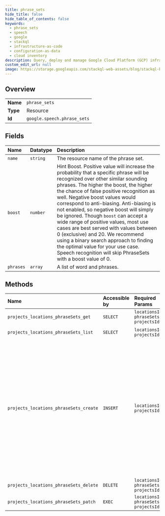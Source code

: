 ```yaml
---
title: phrase_sets
hide_title: false
hide_table_of_contents: false
keywords:
  - phrase_sets
  - speech
  - google    
  - stackql
  - infrastructure-as-code
  - configuration-as-data
  - cloud inventory
description: Query, deploy and manage Google Cloud Platform (GCP) infrastructure and resources using SQL
custom_edit_url: null
image: https://storage.googleapis.com/stackql-web-assets/blog/stackql-blog-post-featured-image.png
---
```

  
    

## Overview
<table><tbody>
<tr><td><b>Name</b></td><td><code>phrase_sets</code></td></tr>
<tr><td><b>Type</b></td><td>Resource</td></tr>
<tr><td><b>Id</b></td><td><code>google.speech.phrase_sets</code></td></tr>
</tbody></table>

## Fields
| Name | Datatype | Description |
|:-----|:---------|:------------|
| `name` | `string` | The resource name of the phrase set. |
| `boost` | `number` | Hint Boost. Positive value will increase the probability that a specific phrase will be recognized over other similar sounding phrases. The higher the boost, the higher the chance of false positive recognition as well. Negative boost values would correspond to anti-biasing. Anti-biasing is not enabled, so negative boost will simply be ignored. Though `boost` can accept a wide range of positive values, most use cases are best served with values between 0 (exclusive) and 20. We recommend using a binary search approach to finding the optimal value for your use case. Speech recognition will skip PhraseSets with a boost value of 0. |
| `phrases` | `array` | A list of word and phrases. |
## Methods
| Name | Accessible by | Required Params | Description |
|:-----|:--------------|:----------------|:------------|
| `projects_locations_phraseSets_get` | `SELECT` | `locationsId, phraseSetsId, projectsId` | Get a phrase set. |
| `projects_locations_phraseSets_list` | `SELECT` | `locationsId, projectsId` | List phrase sets. |
| `projects_locations_phraseSets_create` | `INSERT` | `locationsId, projectsId` | Create a set of phrase hints. Each item in the set can be a single word or a multi-word phrase. The items in the PhraseSet are favored by the recognition model when you send a call that includes the PhraseSet. |
| `projects_locations_phraseSets_delete` | `DELETE` | `locationsId, phraseSetsId, projectsId` | Delete a phrase set. |
| `projects_locations_phraseSets_patch` | `EXEC` | `locationsId, phraseSetsId, projectsId` | Update a phrase set. |
